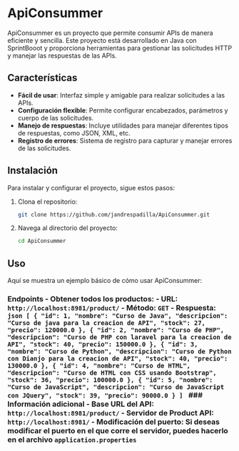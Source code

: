 # ApiConsummer

ApiConsummer es un proyecto que permite consumir APIs de manera eficiente y sencilla. Este proyecto está desarrollado en Java con SprintBooot y proporciona herramientas para gestionar las solicitudes HTTP y manejar las respuestas de las APIs.

## Características

- **Fácil de usar**: Interfaz simple y amigable para realizar solicitudes a las APIs.
- **Configuración flexible**: Permite configurar encabezados, parámetros y cuerpo de las solicitudes.
- **Manejo de respuestas**: Incluye utilidades para manejar diferentes tipos de respuestas, como JSON, XML, etc.
- **Registro de errores**: Sistema de registro para capturar y manejar errores de las solicitudes.

## Instalación

Para instalar y configurar el proyecto, sigue estos pasos:

1. Clona el repositorio:
    ```bash
    git clone https://github.com/jandrespadilla/ApiConsummer.git
    ```

2. Navega al directorio del proyecto:
    ```bash
    cd ApiConsummer
    ```


## Uso

Aquí se muestra un ejemplo básico de cómo usar ApiConsummer:
### Endpoints - **Obtener todos los productos**: - **URL**: `http://localhost:8981/product/` - **Método**: `GET` - **Respuesta**: ```json [ { "id": 1, "nombre": "Curso de Java", "descripcion": "Curso de java para la creacion de API", "stock": 27, "precio": 120000.0 }, { "id": 2, "nombre": "Curso de PHP", "descripcion": "Curso de PHP con laravel para la creacion de API", "stock": 40, "precio": 150000.0 }, { "id": 3, "nombre": "Curso de Python", "descripcion": "Curso de Python con Dianjo para la creacion de API", "stock": 40, "precio": 130000.0 }, { "id": 4, "nombre": "Curso de HTML", "descripcion": "Curso de HTML con CSS usando Bootstrap", "stock": 36, "precio": 100000.0 }, { "id": 5, "nombre": "Curso de JavaScript", "descripcion": "Curso de JavaScript con JQuery", "stock": 39, "precio": 90000.0 } ] ``` ### Información adicional - **Base URL del API**: `http://localhost:8981/product/` - **Servidor de Product API**: `http://localhost:8981/` - **Modificación del puerto**: Si deseas modificar el puerto en el que corre el servidor, puedes hacerlo en el archivo `application.properties`
